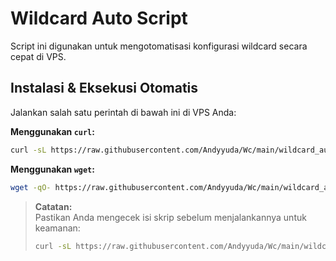 # Wildcard Auto Script

Script ini digunakan untuk mengotomatisasi konfigurasi wildcard secara cepat di VPS.

## Instalasi & Eksekusi Otomatis

Jalankan salah satu perintah di bawah ini di VPS Anda:

**Menggunakan `curl`:**
```bash
curl -sL https://raw.githubusercontent.com/Andyyuda/Wc/main/wildcard_auto.sh | bash
```

**Menggunakan `wget`:**
```bash
wget -qO- https://raw.githubusercontent.com/Andyyuda/Wc/main/wildcard_auto.sh | bash
```

> **Catatan:**  
> Pastikan Anda mengecek isi skrip sebelum menjalankannya untuk keamanan:
> ```bash
> curl -sL https://raw.githubusercontent.com/Andyyuda/Wc/main/wildcard_auto.sh
> ```

